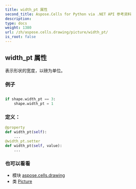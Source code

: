 ```yaml
---
title: width_pt 属性
second_title: Aspose.Cells for Python via .NET API 参考资料
description:
type: docs
weight: 1380
url: /zh/aspose.cells.drawing/picture/width_pt/
is_root: false
---
```

## width_pt 属性

表示形状的宽度，以磅为单位。

### 例子

```python

if shape.width_pt == 3:
    shape.width_pt = 1

```
### 定义：
```python
@property
def width_pt(self):
    ...
@width_pt.setter
def width_pt(self, value):
    ...
```

### 也可以看看
* 模块 [aspose.cells.drawing](../../)
* 类 [Picture](/cells/python-net/zh/aspose.cells.drawing/picture)
